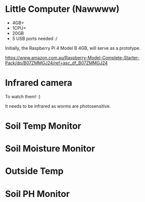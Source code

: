

# Little Computer (Nawwww)

* 4GB+
* 1CPU+
* 20GB
* 5 USB ports needed :/

Initially, the Raspberry Pi 4 Model B 4GB, will serve as a prototype.

https://www.amazon.com.au/Raspberry-Model-Complete-Starter-Pack/dp/B07ZMMGJ24/ref=asc_df_B07ZMMGJ24

# Infrared camera 

To watch them! :)

It needs to be infrared as worms are photosensitive.

# Soil Temp Monitor

# Soil Moisture Monitor

# Outside Temp

# Soil PH Monitor 
